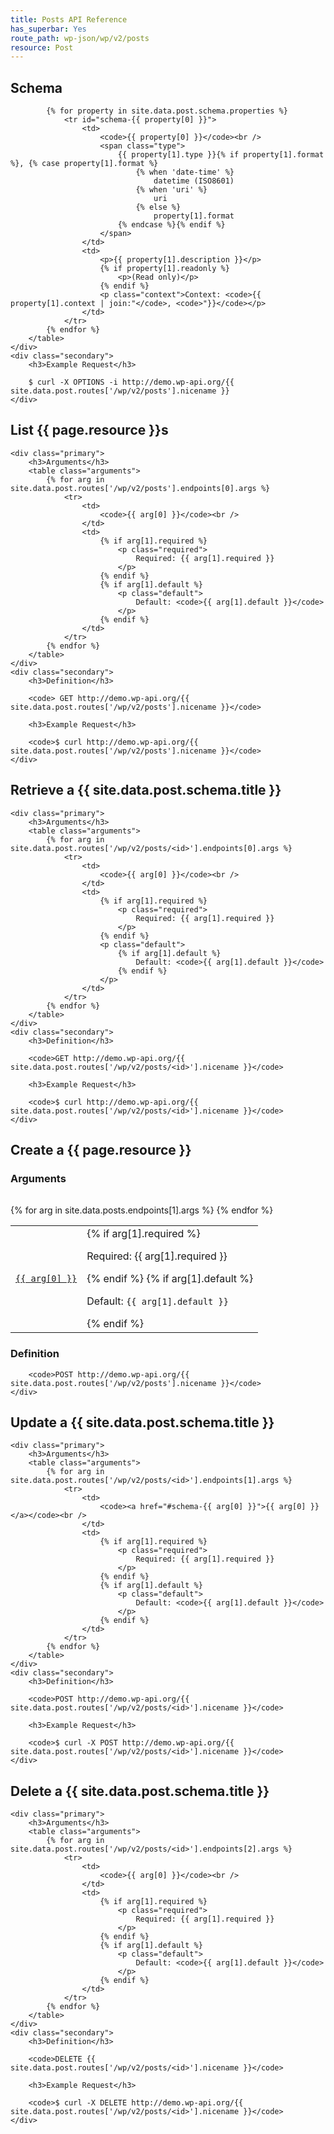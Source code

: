 ```yaml
---
title: Posts API Reference
has_superbar: Yes
route_path: wp-json/wp/v2/posts
resource: Post
---
```


<section class="route">
	<div class="primary">
		<h2>Schema</h2>
		<table class="attributes">

			{% for property in site.data.post.schema.properties %}
				<tr id="schema-{{ property[0] }}">
					<td>
						<code>{{ property[0] }}</code><br />
						<span class="type">
							{{ property[1].type }}{% if property[1].format %}, {% case property[1].format %}
								{% when 'date-time' %}
									datetime (ISO8601)
								{% when 'uri' %}
									uri
								{% else %}
									property[1].format
							{% endcase %}{% endif %}
						</span>
					</td>
					<td>
						<p>{{ property[1].description }}</p>
						{% if property[1].readonly %}
							<p>(Read only)</p>
						{% endif %}
						<p class="context">Context: <code>{{ property[1].context | join:"</code>, <code>"}}</code></p>
					</td>
				</tr>
			{% endfor %}
		</table>
	</div>
	<div class="secondary">
		<h3>Example Request</h3>

		$ curl -X OPTIONS -i http://demo.wp-api.org/{{ site.data.post.routes['/wp/v2/posts'].nicename }}
	</div>
</section>

<section class="route">
	<h2>List {{ page.resource }}s</h2>

	<div class="primary">
		<h3>Arguments</h3>
		<table class="arguments">
			{% for arg in site.data.post.routes['/wp/v2/posts'].endpoints[0].args %}
				<tr>
					<td>
						<code>{{ arg[0] }}</code><br />
					</td>
					<td>
						{% if arg[1].required %}
							<p class="required">
								Required: {{ arg[1].required }}
							</p>
						{% endif %}
						{% if arg[1].default %}
							<p class="default">
								Default: <code>{{ arg[1].default }}</code>
							</p>
						{% endif %}
					</td>
				</tr>
			{% endfor %}
		</table>
	</div>
	<div class="secondary">
		<h3>Definition</h3>

		<code> GET http://demo.wp-api.org/{{ site.data.post.routes['/wp/v2/posts'].nicename }}</code>

		<h3>Example Request</h3>

		<code>$ curl http://demo.wp-api.org/{{ site.data.post.routes['/wp/v2/posts'].nicename }}</code>
	</div>
</section>

<section class="route">
	<h2>Retrieve a {{ site.data.post.schema.title }}</h2>

	<div class="primary">
		<h3>Arguments</h3>
		<table class="arguments">
			{% for arg in site.data.post.routes['/wp/v2/posts/<id>'].endpoints[0].args %}
				<tr>
					<td>
						<code>{{ arg[0] }}</code><br />
					</td>
					<td>
						{% if arg[1].required %}
							<p class="required">
								Required: {{ arg[1].required }}
							</p>
						{% endif %}
						<p class="default">
							{% if arg[1].default %}
								Default: <code>{{ arg[1].default }}</code>
							{% endif %}
						</p>
					</td>
				</tr>
			{% endfor %}
		</table>
	</div>
	<div class="secondary">
		<h3>Definition</h3>

		<code>GET http://demo.wp-api.org/{{ site.data.post.routes['/wp/v2/posts/<id>'].nicename }}</code>

		<h3>Example Request</h3>

		<code>$ curl http://demo.wp-api.org/{{ site.data.post.routes['/wp/v2/posts/<id>'].nicename }}</code>
	</div>
</section>

<section class="route">
	<h2>Create a {{ page.resource }}</h2>
	<div class="primary">
		<h3>Arguments</h3>
		<table class="arguments">
			{% for arg in site.data.posts.endpoints[1].args %}
				<tr>
					<td>
						<code><a href="#schema-{{ arg[0] }}">{{ arg[0] }}</a></code><br />
					</td>
					<td>
						{% if arg[1].required %}
							<p class="required">
								Required: {{ arg[1].required }}
							</p>
						{% endif %}
						{% if arg[1].default %}
							<p class="default">
								Default: <code>{{ arg[1].default }}</code>
							</p>
						{% endif %}
					</td>
				</tr>
			{% endfor %}
		</table>
	</div>
	<div class="secondary">
		<h3>Definition</h3>

		<code>POST http://demo.wp-api.org/{{ site.data.post.routes['/wp/v2/posts'].nicename }}</code>
	</div>
</section>

<section class="route">
	<h2>Update a {{ site.data.post.schema.title }}</h2>

	<div class="primary">
		<h3>Arguments</h3>
		<table class="arguments">
			{% for arg in site.data.post.routes['/wp/v2/posts/<id>'].endpoints[1].args %}
				<tr>
					<td>
						<code><a href="#schema-{{ arg[0] }}">{{ arg[0] }}</a></code><br />
					</td>
					<td>
						{% if arg[1].required %}
							<p class="required">
								Required: {{ arg[1].required }}
							</p>
						{% endif %}
						{% if arg[1].default %}
							<p class="default">
								Default: <code>{{ arg[1].default }}</code>
							</p>
						{% endif %}
					</td>
				</tr>
			{% endfor %}
		</table>
	</div>
	<div class="secondary">
		<h3>Definition</h3>

		<code>POST http://demo.wp-api.org/{{ site.data.post.routes['/wp/v2/posts/<id>'].nicename }}</code>

		<h3>Example Request</h3>

		<code>$ curl -X POST http://demo.wp-api.org/{{ site.data.post.routes['/wp/v2/posts/<id>'].nicename }}</code>
	</div>
</section>

<section class="route">
	<h2>Delete a {{ site.data.post.schema.title }}</h2>

	<div class="primary">
		<h3>Arguments</h3>
		<table class="arguments">
			{% for arg in site.data.post.routes['/wp/v2/posts/<id>'].endpoints[2].args %}
				<tr>
					<td>
						<code>{{ arg[0] }}</code><br />
					</td>
					<td>
						{% if arg[1].required %}
							<p class="required">
								Required: {{ arg[1].required }}
							</p>
						{% endif %}
						{% if arg[1].default %}
							<p class="default">
								Default: <code>{{ arg[1].default }}</code>
							</p>
						{% endif %}
					</td>
				</tr>
			{% endfor %}
		</table>
	</div>
	<div class="secondary">
		<h3>Definition</h3>

		<code>DELETE {{ site.data.post.routes['/wp/v2/posts/<id>'].nicename }}</code>

		<h3>Example Request</h3>

		<code>$ curl -X DELETE http://demo.wp-api.org/{{ site.data.post.routes['/wp/v2/posts/<id>'].nicename }}</code>
	</div>
</section>

